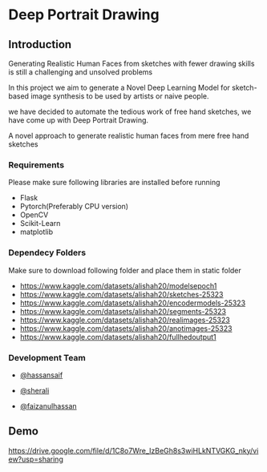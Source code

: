 
# Deep Portrait Drawing
## Introduction
Generating Realistic Human Faces from sketches with fewer drawing skills is still a challenging and unsolved problems

In this project we aim to generate a Novel Deep Learning Model for sketch-based image synthesis to be used by artists or naive people.

we have decided to automate the tedious work of free hand sketches, we have come up with Deep Portrait Drawing.

A novel approach to generate realistic human faces from mere free hand sketches


### Requirements

Please make sure following libraries are installed before running
- Flask
- Pytorch(Preferably CPU version)
- OpenCV
- Scikit-Learn
- matplotlib
### Dependecy Folders
Make sure to download following folder and place them in static folder 
- https://www.kaggle.com/datasets/alishah20/modelsepoch1
- https://www.kaggle.com/datasets/alishah20/sketches-25323
- https://www.kaggle.com/datasets/alishah20/encodermodels-25323
- https://www.kaggle.com/datasets/alishah20/segments-25323
- https://www.kaggle.com/datasets/alishah20/realimages-25323
- https://www.kaggle.com/datasets/alishah20/anotimages-25323
- https://www.kaggle.com/datasets/alishah20/fullhedoutput1
 
### Development Team

- [@hassansaif](https://github.com/hassansaif-0)

- [@sherali](https://github.com/SherAli2022000)

- [@faizanulhassan](https://github.com/faizanulhassan32)

## Demo

https://drive.google.com/file/d/1C8o7Wre_IzBeGh8s3wiHLkNTVGKG_nky/view?usp=sharing

